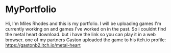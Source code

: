# MyPortfolio
Hi, I'm Miles Rhodes and this is my portfolio. I will be uploading games I'm currently working on and games I've worked on in the past.
So i couldnt find the metal heart download. but i have the link so you can play it in a web browser.
one of my partners Gaston uploaded the game to his itch.io profile:
https://gastonb2.itch.io/metal-heart
